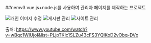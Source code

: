 ##nemv3
vue.js+node.js를 사용하여 관리자 페이지를 제작하는 프로젝트

![개인 이미지 수정](https://user-images.githubusercontent.com/51103479/81892799-fb56ae00-95e6-11ea-82a6-20b65adbfcd4.JPG)
![게시판 관리](https://user-images.githubusercontent.com/51103479/81892802-fc87db00-95e6-11ea-837a-9bf8db257c23.JPG)
![사이트 관리](https://user-images.githubusercontent.com/51103479/81892803-fc87db00-95e6-11ea-8d89-ca5797f51fe4.JPG)

출처: https://www.youtube.com/watch?v=wBqc1WIUjoI&list=PLjpTKic1SLZu43cFS3YQIKoD2vObq-DVx


